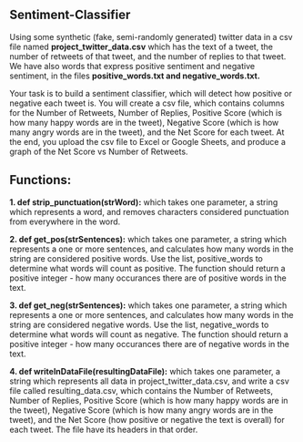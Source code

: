 ## Sentiment-Classifier

Using some synthetic (fake, semi-randomly generated) twitter data in a csv file named **project_twitter_data.csv** which has the text of a tweet, the number of retweets of that tweet, and the number of replies to that tweet. We have also words that express positive sentiment and negative sentiment, in the files **positive_words.txt and negative_words.txt.**

Your task is to build a sentiment classifier, which will detect how positive or negative each tweet is. You will create a csv file, which contains columns for the Number of Retweets, Number of Replies, Positive Score (which is how many happy words are in the tweet), Negative Score (which is how many angry words are in the tweet), and the Net Score for each tweet. At the end, you upload the csv file to Excel or Google Sheets, and produce a graph of the Net Score vs Number of Retweets.

## Functions:
**1. def strip_punctuation(strWord):**
which takes one parameter, a string which represents a word, and removes characters considered punctuation from everywhere in the word.

**2. def get_pos(strSentences):**
which takes one parameter, a string which represents a one or more sentences, and calculates how many words in the string are considered positive words. Use the list, positive_words to determine what words will count as positive. The function should return a positive integer - how many occurances there are of positive words in the text.

**3. def get_neg(strSentences):**
which takes one parameter, a string which represents a one or more sentences, and calculates how many words in the string are considered negative words. Use the list, negative_words to determine what words will count as negative. The function should return a positive integer - how many occurances there are of negative words in the text.

**4. def writeInDataFile(resultingDataFile):**
which takes one parameter, a string which represents all data in project_twitter_data.csv, and write a csv file called resulting_data.csv, which contains the Number of Retweets, Number of Replies, Positive Score (which is how many happy words are in the tweet), Negative Score (which is how many angry words are in the tweet), and the Net Score (how positive or negative the text is overall) for each tweet. The file have its headers in that order.
